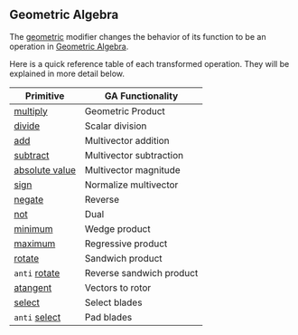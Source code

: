 ## Geometric Algebra

The [geometric]() modifier changes the behavior of its function to be an operation in [Geometric Algebra](https://en.wikipedia.org/wiki/Geometric_algebra).

Here is a quick reference table of each transformed operation. They will be explained in more detail below.

| Primitive          | GA Functionality         |
| ------------------ | ------------------------ |
| [multiply]()       | Geometric Product        |
| [divide]()         | Scalar division          |
| [add]()            | Multivector addition     |
| [subtract]()       | Multivector subtraction  |
| [absolute value]() | Multivector magnitude    |
| [sign]()           | Normalize multivector    |
| [negate]()         | Reverse                  |
| [not]()            | Dual                     |
| [minimum]()        | Wedge product            |
| [maximum]()        | Regressive product       |
| [rotate]()         | Sandwich product         |
| `anti` [rotate]()  | Reverse sandwich product |
| [atangent]()       | Vectors to rotor         |
| [select]()         | Select blades            |
| `anti` [select]()  | Pad blades               |
